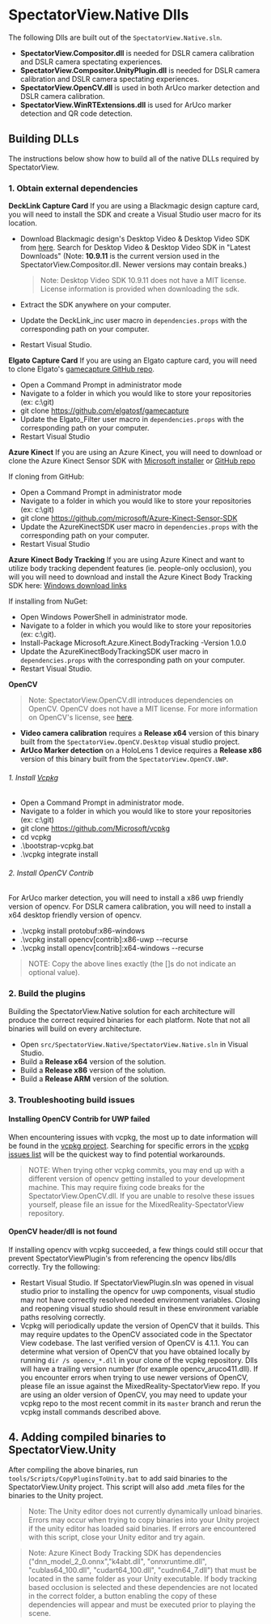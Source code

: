 # SpectatorView.Native Dlls

The following Dlls are built out of the `SpectatorView.Native.sln`.

- **SpectatorView.Compositor.dll** is needed for DSLR camera calibration and DSLR camera spectating experiences.
- **SpectatorView.Compositor.UnityPlugin.dll** is needed for DSLR camera calibration and DSLR camera spectating experiences.
- **SpectatorView.OpenCV.dll** is used in both ArUco marker detection and DSLR camera calibration.
- **SpectatorView.WinRTExtensions.dll** is used for ArUco marker detection and QR code detection.

## Building DLLs

The instructions below show how to build all of the native DLLs required by SpectatorView.

### 1. Obtain external dependencies

**DeckLink Capture Card**
If you are using a Blackmagic design capture card, you will need to install the SDK and create a Visual Studio user macro for its location.

- Download Blackmagic design's Desktop Video & Desktop Video SDK from [here](https://www.blackmagicdesign.com/support). Search for Desktop Video & Desktop Video SDK in "Latest Downloads" (Note: **10.9.11** is the current version used in the SpectatorView.Compositor.dll. Newer versions may contain breaks.)

    >Note: Desktop Video SDK 10.9.11 does not have a MIT license. License information is provided when downloading the sdk.

- Extract the SDK anywhere on your computer.
- Update the DeckLink_inc user macro in `dependencies.props` with the corresponding path on your computer.
- Restart Visual Studio.

**Elgato Capture Card**
If you are using an Elgato capture card, you will need to clone Elgato's [gamecapture GitHub repo](https://github.com/elgatosf/gamecapture).

- Open a Command Prompt in administrator mode
- Navigate to a folder in which you would like to store your repositories (ex: c:\git)
- git clone <https://github.com/elgatosf/gamecapture>
- Update the Elgato_Filter user macro in `dependencies.props` with the corresponding path on your computer.
- Restart Visual Studio

**Azure Kinect**
If you are using an Azure Kinect, you will need to download or clone the Azure Kinect Sensor SDK with [Microsoft installer](https://download.microsoft.com/download/e/6/6/e66482b2-b6c1-4e34-bfee-95294163fc40/Azure%20Kinect%20SDK%201.3.0.exe) or [GitHub repo](https://github.com/microsoft/Azure-Kinect-Sensor-SDK)

If cloning from GitHub: 
- Open a Command Prompt in administrator mode
- Navigate to a folder in which you would like to store your repositories (ex: c:\git)
- git clone <https://github.com/microsoft/Azure-Kinect-Sensor-SDK>
- Update the AzureKinectSDK user macro in `dependencies.props` with the corresponding path on your computer.
- Restart Visual Studio

**Azure Kinect Body Tracking**
If you are using Azure Kinect and want to utilize body tracking dependent features (ie. people-only occlusion), you will you will need to download and install the Azure Kinect Body Tracking SDK here: [Windows download links](https://docs.microsoft.com/en-us/azure/kinect-dk/body-sdk-download)

If installing from NuGet: 
- Open Windows PowerShell in administrator mode.
- Navigate to a folder in which you would like to store your repositories (ex: c:\git).
- Install-Package Microsoft.Azure.Kinect.BodyTracking -Version 1.0.0 
- Update the AzureKinectBodyTrackingSDK user macro in `dependencies.props` with the corresponding path on your computer.
- Restart Visual Studio.

**OpenCV**

>Note: SpectatorView.OpenCV.dll introduces dependencies on OpenCV. OpenCV does not have a MIT license. For more information on OpenCV's license, see [here](https://opencv.org/license/).

- **Video camera calibration** requires a **Release x64** version of this binary built from the `SpectatorView.OpenCV.Desktop` visual studio project.
- **ArUco Marker detection** on a HoloLens 1 device requires a **Release x86** version of this binary built from the `SpectatorView.OpenCV.UWP`.

###### 1. Install [Vcpkg](https://github.com/microsoft/vcpkg)

- Open a Command Prompt in administrator mode.
- Navigate to a folder in which you would like to store your repositories (ex: c:\git)
- git clone <https://github.com/Microsoft/vcpkg>
- cd vcpkg
- .\bootstrap-vcpkg.bat
- .\vcpkg integrate install

###### 2. Install OpenCV Contrib

For ArUco marker detection, you will need to install a x86 uwp friendly version of opencv. For DSLR camera calibration, you will need to install a x64 desktop friendly version of opencv.

- .\vcpkg install protobuf:x86-windows
- .\vcpkg install opencv[contrib]:x86-uwp --recurse
- .\vcpkg install opencv[contrib]:x64-windows --recurse

>NOTE: Copy the above lines exactly (the []s do not indicate an optional value).

### 2. Build the plugins

Building the SpectatorView.Native solution for each architecture will produce the correct required binaries for each platform. Note that not all binaries will build on every architecture.
- Open `src/SpectatorView.Native/SpectatorView.Native.sln` in Visual Studio.
- Build a **Release x64** version of the solution.
- Build a **Release x86** version of the solution.
- Build a **Release ARM** version of the solution.


### 3. Troubleshooting build issues

#### Installing OpenCV Contrib for UWP failed

When encountering issues with vcpkg, the most up to date information will be found in the [vcpkg project](https://github.com/microsoft/vcpkg). Searching for specific errors in the [vcpkg issues list](https://github.com/microsoft/vcpkg/issues) will be the quickest way to find potential workarounds.
>NOTE: When trying other vcpkg commits, you may end up with a different version of opencv getting installed to your development machine. This may require fixing code breaks for the SpectatorView.OpenCV.dll. If you are unable to resolve these issues yourself, please file an issue for the MixedReality-SpectatorView repository.

#### OpenCV header/dll is not found

If installing opencv with vcpkg succeeded, a few things could still occur that prevent SpectatorViewPlugin's from referencing the opencv libs/dlls correctly. Try the following:

- Restart Visual Studio. If SpectatorViewPlugin.sln was opened in visual studio prior to installing the opencv for uwp components, visual studio may not have correctly resolved needed environment variables. Closing and reopening visual studio should result in these environment variable paths resolving correctly.
- Vcpkg will periodically update the version of OpenCV that it builds. This may require updates to the OpenCV associated code in the Spectator View codebase. The last verified version of OpenCV is 4.1.1. You can determine what version of OpenCV that you have obtained locally by running `dir /s opencv_*.dll` in your clone of the vcpkg repository. Dlls will have a trailing version number (for example opencv_aruco411.dll). If you encounter errors when trying to use newer versions of OpenCV, please file an issue against the MixedReality-SpectatorView repo. If you are using an older version of OpenCV, you may need to update your vcpkg repo to the most recent commit in its `master` branch and rerun the vcpkg install commands described above.

## 4. Adding compiled binaries to SpectatorView.Unity

After compiling the above binaries, run `tools/Scripts/CopyPluginsToUnity.bat` to add said binaries to the SpectatorView.Unity project. This script will also add .meta files for the binaries to the Unity project.
>Note: The Unity editor does not currently dynamically unload binaries. Errors may occur when trying to copy binaries into your Unity project if the unity editor has loaded said binaries. If errors are encountered with this script, close your Unity editor and try again.

>Note: Azure Kinect Body Tracking SDK has dependencies ("dnn_model_2_0.onnx","k4abt.dll", "onnxruntime.dll", "cublas64_100.dll", "cudart64_100.dll", "cudnn64_7.dll") that must be located in the same folder as your Unity executable. If body tracking based occlusion is selected and these dependencies are not located in the correct folder, a button enabling the copy of these dependencies will appear and must be executed prior to playing the scene. 
